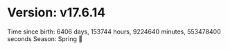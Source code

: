# Version: v17.6.14
Time since birth: 6406 days, 153744 hours, 9224640 minutes, 553478400 seconds
Season: Spring 🌸
